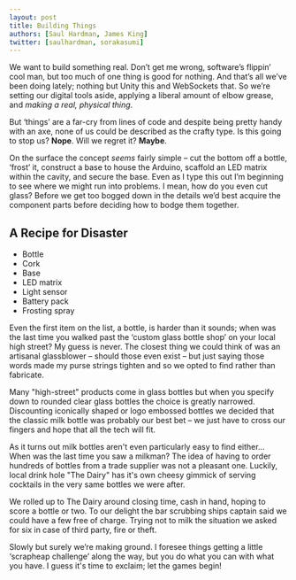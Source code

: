 ```yaml
---
layout: post
title: Building Things
authors: [Saul Hardman, James King]
twitter: [saulhardman, sorakasumi]
---
```


We want to build something real. Don’t get me wrong, software’s flippin’ cool man, but too much of one thing is good for nothing. And that’s all we’ve been doing lately; nothing but Unity this and WebSockets that. So we’re setting our digital tools aside, applying a liberal amount of elbow grease, and *making a real, physical thing*.

But ‘things’ are a far-cry from lines of code and despite being pretty handy with an axe, none of us could be described as the crafty type. Is this going to stop us? **Nope**. Will we regret it? **Maybe**.

On the surface the concept *seems* fairly simple – cut the bottom off a bottle, ‘frost’ it, construct a base to house the Arduino, scaffold an LED matrix within the cavity, and secure the base. Even as I type this out I’m beginning to see where we might run into problems. I mean, how do you even cut glass? Before we get too bogged down in the details we’d best acquire the component parts before deciding how to bodge them together.

## A Recipe for Disaster

- Bottle
- Cork
- Base
- LED matrix
- Light sensor
- Battery pack
- Frosting spray

Even the first item on the list, a bottle, is harder than it sounds; when was the last time you walked past the ‘custom glass bottle shop’ on your local high street? My guess is never. The closest thing we could think of was an artisanal glassblower – should those even exist – but just saying those words made my purse strings tighten and so we opted to find rather than fabricate.

Many "high-street" products come in glass bottles but when you specify down to rounded clear glass bottles the choice is greatly narrowed. Discounting iconically shaped or logo embossed bottles we decided that the classic milk bottle was probably our best bet – we just have to cross our fingers and hope that all the tech will fit.

As it turns out milk bottles aren't even particularly easy to find either… When was the last time you saw a milkman? The idea of having to order hundreds of bottles from a trade supplier was not a pleasant one. Luckily, local drink hole "The Dairy" has it's own cheesy gimmick of serving cocktails in the very same bottles we were after.

We rolled up to The Dairy around closing time, cash in hand, hoping to score a bottle or two. To our delight the bar scrubbing ships captain said we could have a few free of charge. Trying not to milk the situation we asked for six in case of third party, fire or theft.

Slowly but surely we’re making ground. I foresee things getting a little ‘scrapheap challenge’ along the way, but you do what you can with what you have. I guess it's time to exclaim; let the games begin!